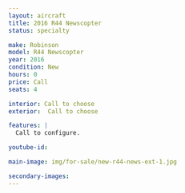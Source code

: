 ```yaml
---
layout: aircraft
title: 2016 R44 Newscopter
status: specialty

make: Robinson
model: R44 Newscopter
year: 2016
condition: New
hours: 0
price: Call
seats: 4

interior: Call to choose
exterior:  Call to choose

features: |
  Call to configure.

youtube-id:

main-image: img/for-sale/new-r44-news-ext-1.jpg

secondary-images:
---
```

